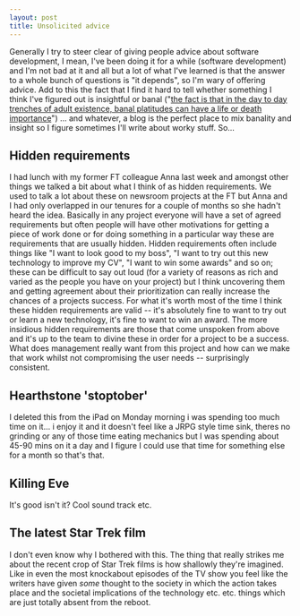 ```yaml
---
layout: post
title: Unsolicited advice
---
```


Generally I try to steer clear of giving people advice about software development, I mean, I've been doing it for a while (software development) and I'm not bad at it and all but a lot of what I've learned is that the answer to a whole bunch of questions is "it depends", so I'm wary of offering advice. Add to this the fact that I find it hard to tell whether something I think I've figured out is insightful or banal ("[the fact is that in the day to day trenches of adult existence, banal platitudes can have a life or death importance](http://bulletin-archive.kenyon.edu/x4280.html)") ... and whatever, a blog is the perfect place to mix banality and insight so I figure sometimes I'll write about worky stuff. So...

## Hidden requirements

I had lunch with my former FT colleague Anna last week and amongst other things we talked a bit about what I think of as hidden requirements. We used to talk a lot about these on newsroom projects at the FT but Anna and I had only overlapped in our tenures for a couple of months so she hadn't heard the idea. Basically in any project everyone will have a set of agreed requirements but often people will have other motivations for getting a piece of work done or for doing something in a particular way these are requirements that are usually hidden. Hidden requirements often include things like "I want to look good to my boss", "I want to try out this new technology to improve my CV", "I want to win some awards" and so on; these can be difficult to say out loud (for a variety of reasons as rich and varied as the people you have on your project) but I think uncovering them and getting agreement about their prioritization can really increase the chances of a projects success. For what it's worth most of the time I think these hidden requirements are valid -- it's absolutely fine to want to try out or learn a new technology, it's fine to want to win an award. The more insidious hidden requirements are those that come unspoken from above and it's up to the team to divine these in order for a project to be a success. What does management really want from this project and how can we make that work whilst not compromising the user needs -- surprisingly consistent.

## Hearthstone 'stoptober'

I deleted this from the iPad on Monday morning i was spending too much time on it... i enjoy it and it doesn't feel like a JRPG style time sink, theres no grinding or any of those time eating mechanics but I was spending about 45-90 mins on it a day and I figure I could use that time for something else for a month so that's that.

## Killing Eve

It's good isn't it? Cool sound track etc.

## The latest Star Trek film

I don't even know why I bothered with this. The thing that really strikes me about the recent crop of Star Trek films is how shallowly they're imagined. Like in even the most knockabout episodes of the TV show you feel like the writers have given _some_ thought to the society in which the action takes place and the societal implications of the technology etc. etc. things which are just totally absent from the reboot. 